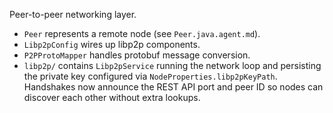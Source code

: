 Peer-to-peer networking layer.

- `Peer` represents a remote node (see `Peer.java.agent.md`).
- `Libp2pConfig` wires up libp2p components.
- `P2PProtoMapper` handles protobuf message conversion.
- `libp2p/` contains `Libp2pService` running the network loop and persisting the
  private key configured via `NodeProperties.libp2pKeyPath`.
Handshakes now announce the REST API port and peer ID so nodes can discover each
other without extra lookups.
